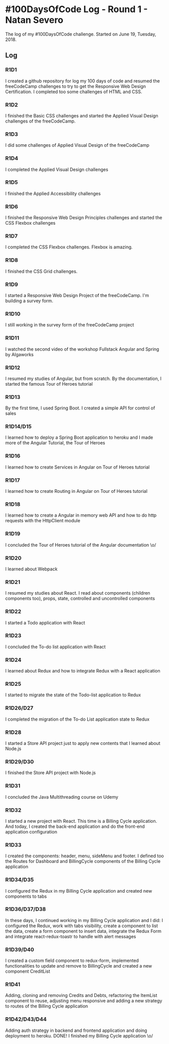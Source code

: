 # #100DaysOfCode Log - Round 1 - Natan Severo

The log of my #100DaysOfCode challenge. Started on June 19, Tuesday, 2018.

## Log

### R1D1 

I created a github repository for log my 100 days of code and resumed the freeCodeCamp challenges to try to get the Responsive Web Design Certification. I completed too some challenges of HTML and CSS.

### R1D2

I finished the Basic CSS challenges and started the Applied Visual Design challenges of the freeCodeCamp. 

### R1D3

I did some challenges of Applied Visual Design of the freeCodeCamp

### R1D4

I completed the Applied Visual Design challenges

### R1D5

I finished the Applied Accessibility challenges

### R1D6

I finished the Responsive Web Design Principles challenges and started the CSS Flexbox challenges

### R1D7

I completed the CSS Flexbox challenges. Flexbox is amazing.

### R1D8

I finished the CSS Grid challenges. 

### R1D9

I started a Responsive Web Design Project of the freeCodeCamp. I'm building a survey form.

### R1D10

I still working in the survey form of the freeCodeCamp project

### R1D11

I watched the second video of the workshop Fullstack Angular and Spring by Algaworks

### R1D12

I resumed my studies of Angular, but from scratch. By the documentation, I started the famous Tour of Heroes tutorial

### R1D13

By the first time, I used Spring Boot. I created a simple API for control of sales

### R1D14/D15

I learned how to deploy a Spring Boot application to heroku and I made more of the Angular Tutorial, the Tour of Heroes

### R1D16

I learned how to create Services in Angular on Tour of Heroes tutorial

### R1D17

I learned how to create Routing in Angular on Tour of Heroes tutorial

### R1D18

I learned how to create a Angular in memory web API and how to do http requests with the HttpClient module

### R1D19

I concluded the Tour of Heroes tutorial of the Angular documentation \o/

### R1D20

I learned about Webpack 

### R1D21

I resumed my studies about React. I read about components (children components too), props, state, controlled and uncontrolled components

### R1D22

I started a Todo application with React

### R1D23

I concluded the To-do list application with React

### R1D24

I learned about Redux and how to integrate Redux with a React application

### R1D25

I started to migrate the state of the Todo-list application to Redux

### R1D26/D27

I completed the migration of the To-do List application state to Redux

### R1D28

I started a Store API project just to apply new contents that I learned about Node.js 

### R1D29/D30

I finished the Store API project with Node.js

### R1D31
 
I concluded the Java Multithreading course on Udemy

### R1D32

I started a new project with React. This time is a Billing Cycle application. And today, I created the back-end application and do the front-end application configuration 

### R1D33

I created the components: header, menu, sideMenu and footer. I defined too the Routes for Dashboard and BillingCycle components of the Billing Cycle application

### R1D34/D35

I configured the Redux in my Billing Cycle application and created new components to tabs

### R1D36/D37/D38

In these days, I continued working in my Billing Cycle application and I did: I configured the Redux, work with tabs visibility, create a component to list the data, create a form component to insert data, integrate the Redux Form and integrate react-redux-toastr to handle with alert messages  

### R1D39/D40

I created a custom field component to redux-form, implemented functionalities to update and remove to BillingCycle and created a new component CreditList

### R1D41

Adding, cloning and removing Credits and Debts, refactoring the ItemList component to reuse, adjusting menu responsive and adding a new strategy to routes of the Billing Cycle application

### R1D42/D43/D44

Adding auth strategy in backend and frontend application and doing deployment to heroku. DONE! I finished my Billing Cycle application \o/
